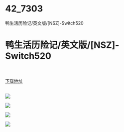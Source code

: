 # 42_7303
鸭生活历险记/英文版/[NSZ]-Switch520
# 鸭生活历险记/英文版/[NSZ]-Switch520
 <br/></br>
[下载地址](https://www.switch520.cc/article/7303 "下载地址")
<br/></br>

<p><span><strong><img src="https://www.switch520.cc/muke_img/upload_art_editor_20201110-1_cd762f9cdcbf3a7ed043ab46df237533.jpg"></strong></span></p>
<p><span><strong><img src="https://www.switch520.cc/muke_img/upload_art_editor_20201110-1_ea4b1714294e82a6e20351cb1ac7ef8a.jpg"></strong></span></p>
<p><span><strong><img src="https://www.switch520.cc/muke_img/upload_art_editor_20201110-1_6a90cadc99d400bc5db8fe5b91031435.jpg"></strong></span></p>
<p><span><strong><img src="https://www.switch520.cc/muke_img/upload_art_editor_20201110-1_b2cb01c3e2b5ca766869ad55e827ee3d.jpg"></strong></span></p>
<p></p>
